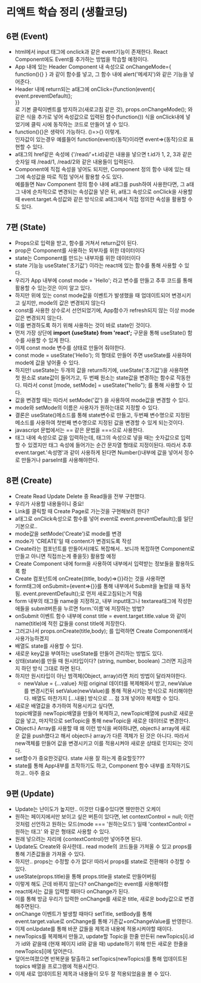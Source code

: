 # 리액트 학습 정리 (생활코딩)
## 6편 (Event)  
- html에서 input 태그에 onclick과 같은 event기능이 존재한다. React Component에도 Event를 추가하는 방법을 학습할 예정이다.
- App 내에 있는 Header Component 내 속성으로 onChangeMode={ function(){} } 과 같이 함수를 넣고, 그 함수 내에 alert('메세지')와 같은 기능을 넣어준다.
- Header 내에 return되는 a태그에 onClick={function(event){  
    event.preventDefault();  
}}  
로 기본 클릭이벤트를 방지하고(새로고침 같은 것), props.onChangeMode(); 와 같은 식을 추가로 넣어 속성값으로 입력된 함수(function()) 식을 onClick내에 넣었기에 클릭 시에 동작하는 코드로 만들어 낼 수 있다.
- function(){}은 생략이 가능하다. ()=>{} 이렇게.  
인자값이 있는경우 예를들어 function(event){동작}이라면 event=>{동작}으로 표현할 수 있다.
- a태그의 href같은 속성에 {'/read/'+t.id}같은 내용을 넣으면 t.id가 1, 2, 3과 같은 숫자일 때 /read/1, /read/2와 같은 내용들이 입력된다.
- Component에 직접 속성을 넣어도 되지만, Component 정의 함수 내에 있는 태그에 속성값을 따로 직접 넣어서 활용할 수도 있다.  
예를들면 Nav Component 정의 함수 내에 a태그를 push하여 사용한다면, 그 a태그 내에 순차적으로 변경되는 속성값을 넣은 뒤, a태그 속성으로 onClick을 사용할 때 event.target.속성값와 같은 방식으로 a태그에서 직접 정의한 속성을 활용할 수도 있다.

## 7편 (State)
- Props으로 입력을 받고, 함수를 거쳐서 return값이 된다.
- prop은 Component를 사용하는 외부자를 위한 데이터이다
- state는 Component를 만드는 내부자를 위한 데이터이다
- state 기능능 useState('초기값') 이라는 react에 있는 함수를 통해 사용할 수 있다.
- 우리가 App 내부에 const mode = 'Hello'; 라고 변수를 만들고 추후 코드를 통해 활용할 수 있는것은 이미 알고 있다.
- 하지만 위에 있는 const mode값을 이벤트가 발생했을 때 업데이트되어 변경시키고 싶지만, mode의 값은 변경되지 않는다
- const를 사용한 상수로서 선언되었기에, App함수가 refresh되지 않는 이상 mode값은 변경되지 않는다.
- 이를 변경하도록 하기 위해 사용하는 것이 바로 state인 것이다.
- 먼저 가장 상단에 **import {useState} from 'react';** 구문을 통해 useState() 함수를 사용할 수 있게 한다.
- 이제 const mode 변수를 상태로 만들어 줘야한다.
- const mode = useState('Hello'); 의 형태로 만들어 주면 useState를 사용하여 mode에 값을 넣어줄 수 있다.
- 하지만! useState는 두개의 값을 return하기에, useState('초기값')을 사용하면 첫 원소로 state값이 들어가고, 두 번째 원소는 state값을 변경하는 함수로 작동한다.
따라서 const [mode, setMode] = useState("hello"); 를 통해 사용할 수 있다.
- 값을 변경할 때는 따라서 setMode('값') 을 사용하여 mode값을 변경할 수 있다. 
- mode와 setMode의 이름은 사용자가 원하는대로 지정할 수 있다.
- 결론은 useState()메소드를 통해 state변수로 만들고, 두번째 변수명으로 지정된 메소드를 사용하여 첫번째 변수명으로 지정된 값을 변경할 수 있게 되는것이다.
- javascript 문법에서는 == 같은 문법을 ===으로 사용한다.
- 태그 내에 속성으로 값을 입력하는데, 태그의 속성으로 넣을 때는 숫자값으로 입력할 수 있겠지만 태그 속성에 들어가는 순간 문자열 형태로 지정이된다. 따라서 추후 event.target.'속성명'과 같이 사용하게 된다면 Number()내부에 값을 넣어서 정수로 만들거나 parseInt를 사용해야한다.

## 8편 (Create)
- Create Read Update Delete 중 Read들을 전부 구현했다.
- 우리가 사용할 내용들이니 중요!
- Link를 클릭할 때 Create Page로 가는것을 구현해보려 한다?
- a태그로 onClick속성으로 함수를 넣어 event로 event.preventDefault();를 일단 기본으로..
- mode값을 setMode('Create')로 mode를 변경
- mode가 'CREATE'일 때 content가 변경되도록 작성
- Create라는 컴포넌트를 만들어서(얘도 복잡해서.. 보니까 복잡하면 Component로 만들고 아니면 직접쓰는게 좋을듯) 활용할 예정
- Create Component 내에 form을 사용하여 내부에서 입력받는 정보들을 활용하도록 함
- Create 컴포넌트에 onCreate{(title, body)=>{}}라는 것을 사용하면
- form태그에 onSubmit={event=>{}}를 통해 내부에서 Submit을 눌렀을 때 동작됨. event.preventDefault();로 먼저 새로고침되는거 막음
- form 내부의 태그들 name을 지정하고, 내부 input태그나 textarea태그에 작성한 애들을 submit버튼을 누르면 form.'이름'에 저장하는 방법?
- onSubmit 이벤트 함수 내부에 const title = event.target.title.value 와 같이 name(title)에 적힌 값들을 const title에 저장한다.
- 그러고나서 props.onCreate(title,body); 를 입력하면 Create Component에서 사용가능하겠지
- 배열도 state를 사용할 수 있다.
- 새로운 key값을 부여하는 useState를 만들어 관리하는 방법도 있다.
- 상태(state)를 만들 때 원시타입이다? (string, number, boolean) 그러면 지금까지 하던 방식 그대로 하면 된다.
- 하지만 원시타입이 아닌 범객체(Object, array)라면 처리 방법이 달라져야한다.
    - newValue = {...value} 처럼 original 데이터를 복제해와서 받고, newValue를 변경시킨뒤 setValue(newValue)를 통해 적용시키는 방식으로 처리해야한다. 배열도 마찬가지 [...내용] 방식으로 ... 점 3개 넣어야 복제할 수 있다.
- 새로운 배열값을 추가하여 적용시키고 싶다면,  
topic배열을 newTopic배열을 만들어 복제하고, newTopic배열에 push로 새로운 값을 넣고, 마지막으로 setTopic을 통해 newTopic을 새로운 데이터로 변경한다.
- Object나 Array를 사용할 때 왜 이런 방식을 써야하냐면, object나 array에 새로운 값을 push했다고 해서 object나 array가 다른 객체가 된 것은 아니다. 따라서 new객체를 만들어 값을 변경시키고 이를 적용시켜야 새로운 상태로 인지되는 것이다.
- set함수가 중요한것같다. state 사용 잘 하는게 중요할듯???
- state를 통해 App내부를 조작하기도 하고, Component 함수 내부를 조작하기도 하고.. 아주 중요

## 9편 (Update)
- Update는 난이도가 높지만.. 이것만 다룰수있다면 웬만한건 오케이
- 원하는 페이지에서만 보이고 싶은 버튼이 있다면, let contextControl = null; 이런것처럼 선언하고 원하는 모드(mode === '원하는모드') 일때 'contextControl = 원하는 태그' 와 같은 형태로 사용할 수 있다.
- 원래 넣으려는 자리에 {contextControl}만 넣어주면 된다.
- Update도 Create와 유사한데.. read mode의 코드들을 가져올 수 있고 props를 통해 기존값들을 가져올 수 있다.
- 하지만.. props는 수정할 수가 없다! 따라서 props를 state로 전환해야 수정할 수 있다.
- useState(props.title)을 통해 props.title을 state로 만들어버림
- 이렇게 해도 근데 바뀌지 않는다? onChange라는 event를 사용해야함
- react에서는 값을 입력할 때마다 onChange가 된다.
- 이를 통해 방금 우리가 입력한 onChange를 새로운 title, 새로운 body값으로 변경해주면된다.
- onChange 이벤트가 발생할 때마다 setTitle, setBody를 통해 event.target.value로 onChange를 통해 기존값+onChangeValue를 반영한다. 
- 이제 onUpdate를 통해 바꾼 값들을 제목과 내용에 적용시켜야할 때이다.
- newTopics를 복제해서 만들고, update할 Topic을 한줄 만든뒤 newTopics[i].id가 id와 같을때 (현재 페이지 id와 같을 때) update하기 위해 만든 새로운 한줄을 newTopics[i]에 덮어쓴다.
- 덮어쓰여졌으면 반복문을 탈출하고 setTopics(newTopics)를 통해 업데이트된 topics 배열을 프로그램에 적용시킨다.
- 이제 새로 업데이트된 제목과 내용들이 모두 잘 적용되었음을 볼 수 있다.